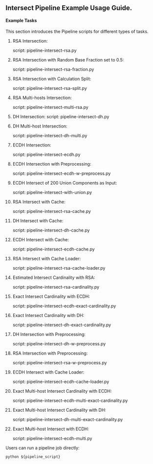 ## Intersect Pipeline Example Usage Guide.

#### Example Tasks

This section introduces the Pipeline scripts for different types of tasks.

1. RSA Intersection:

    script: pipeline-intersect-rsa.py

2. RSA Intersection with Random Base Fraction set to 0.5:

    script: pipeline-intersect-rsa-fraction.py

3. RSA Intersection with Calculation Split:

    script: pipeline-intersect-rsa-split.py

4. RSA Multi-hosts Intersection:

    script: pipeline-intersect-multi-rsa.py

5. DH Intersection:
    script: pipeline-intersect-dh.py

6. DH Multi-host Intersection:  
    
    script: pipeline-intersect-dh-multi.py

7. ECDH Intersection:
    
   script: pipeline-intersect-ecdh.py

8. ECDH Intersection with Preprocessing:
    
   script: pipeline-intersect-ecdh-w-preprocess.py

9. ECDH Intersect of 200 Union Components as Input:
    
   script: pipeline-intersect-with-union.py

10. RSA Intersect with Cache:
    
    script: pipeline-intersect-rsa-cache.py
 
11. DH Intersect with Cache:
    
    script: pipeline-intersect-dh-cache.py   

12. ECDH Intersect with Cache:
    
    script: pipeline-intersect-ecdh-cache.py   
      
13. RSA Intersect with Cache Loader:
    
    script: pipeline-intersect-rsa-cache-loader.py
    
14. Estimated Intersect Cardinality with RSA:
    
    script: pipeline-intersect-rsa-cardinality.py

15. Exact Intersect Cardinality with ECDH:
    
    script: pipeline-intersect-ecdh-exact-cardinality.py

16. Exact Intersect Cardinality with DH:
    
    script: pipeline-intersect-dh-exact-cardinality.py

17. DH Intersection with Preprocessing:
    
    script: pipeline-intersect-dh-w-preprocess.py

18. RSA Intersection with Preprocessing:
    
    script: pipeline-intersect-rsa-w-preprocess.py

19. ECDH Intersect with Cache Loader:
    
    script: pipeline-intersect-ecdh-cache-loader.py   

20. Exact Multi-host Intersect Cardinality with ECDH:
    
    script: pipeline-intersect-ecdh-multi-exact-cardinality.py

21. Exact Multi-host Intersect Cardinality with DH:
    
    script: pipeline-intersect-dh-multi-exact-cardinality.py

22. Exact Multi-host Intersect with ECDH:
    
    script: pipeline-intersect-ecdh-multi.py


Users can run a pipeline job directly:

    python ${pipeline_script}
